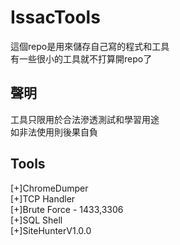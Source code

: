 # IssacTools
這個repo是用來儲存自己寫的程式和工具\
有一些很小的工具就不打算開repo了

## 聲明
工具只限用於合法滲透測試和學習用途\
如非法使用則後果自負

## Tools
[+]ChromeDumper\
[+]TCP Handler\
[+]Brute Force - 1433,3306\
[+]SQL Shell\
[+]SiteHunterV1.0.0